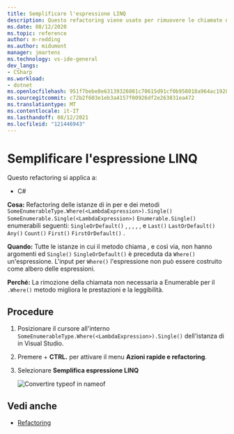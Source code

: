 ```yaml
---
title: Semplificare l'espressione LINQ
description: Questo refactoring viene usato per rimuovere le chiamate non necessarie a Enumerable per il metodo Where.
ms.date: 08/12/2020
ms.topic: reference
author: m-redding
ms.author: midumont
manager: jmartens
ms.technology: vs-ide-general
dev_langs:
- CSharp
ms.workload:
- dotnet
ms.openlocfilehash: 951f7bebe8e63139326081c70615d91cf0b958018a964ac1928651a0cb2ac0f6
ms.sourcegitcommit: c72b2f603e1eb3a4157f00926df2e263831ea472
ms.translationtype: MT
ms.contentlocale: it-IT
ms.lasthandoff: 08/12/2021
ms.locfileid: "121446943"
---
```

# <a name="simplify-linq-expression"></a>Semplificare l'espressione LINQ

Questo refactoring si applica a:

- C#

**Cosa:** Refactoring delle istanze di in per e dei metodi `SomeEnumerableType.Where(<LambdaExpression>).Single()` `SomeEnumerable.Single(<LambdaExpression>)` `Enumerable.Single()` enumerabili seguenti: `SingleOrDefault()` , , , , , e `Last()` `LastOrDefault()` `Any()` `Count()` `First()` `FirstOrDefault()` .

**Quando:**  Tutte le istanze in cui il metodo chiama , e così via, non hanno argomenti ed `Single()` `SingleOrDefault()` è preceduta da `Where()` un'espressione. L'input per `Where()` l'espressione non può essere costruito come albero delle espressioni.

**Perché:** La rimozione della chiamata non necessaria a Enumerable per il `.Where()` metodo migliora le prestazioni e la leggibilità.

## <a name="how-to"></a>Procedure

1. Posizionare il cursore all'interno `SomeEnumerableType.Where(<LambdaExpression>).Single()` dell'istanza di in Visual Studio.
2. Premere  + **CTRL.** per attivare il menu **Azioni rapide e refactoring**.
3. Selezionare **Semplifica espressione LINQ**

   ![Convertire typeof in nameof](media/simplify-linq-expression.png)

## <a name="see-also"></a>Vedi anche

- [Refactoring](../refactoring-in-visual-studio.md)
